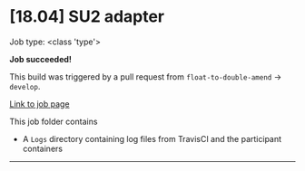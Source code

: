 # [18.04] SU2 adapter

Job type: <class 'type'>



**Job succeeded!**



This build was triggered by a pull request from `float-to-double-amend` → `develop`.



[Link to job page]({[job_link]})


This job folder contains
- A `Logs` directory containing log files from TravisCI and the participant containers


---

